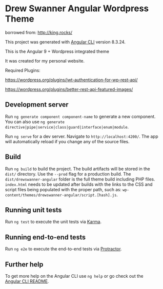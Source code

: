 # Drew Swanner Angular Wordpress Theme
borrowed from: http://king.rocks/

This project was generated with [Angular CLI](https://github.com/angular/angular-cli) version 8.3.24.

This is the Angular 9 + Wordpress integrated theme

It was created for my personal website.

Required Plugins:

https://wordpress.org/plugins/jwt-authentication-for-wp-rest-api/

https://wordpress.org/plugins/better-rest-api-featured-images/

## Development server

Run `ng generate component component-name` to generate a new component. You can also use `ng generate directive|pipe|service|class|guard|interface|enum|module`.

Run `ng serve` for a dev server. Navigate to `http://localhost:4200/`. The app will automatically reload if you change any of the source files.

## Build

Run `ng build` to build the project. The build artifacts will be stored in the `dist/` directory. Use the `--prod` flag for a production build. The `dist/drewswanner-angular` folder is the full theme build including PHP files. `index.html` needs to be updated after builds with the links to the CSS and script files being populated with the proper path, such as: `wp-content/themes/drewswanner-angular/script.[hash].js`.

## Running unit tests

Run `ng test` to execute the unit tests via [Karma](https://karma-runner.github.io).

## Running end-to-end tests

Run `ng e2e` to execute the end-to-end tests via [Protractor](http://www.protractortest.org/).

## Further help

To get more help on the Angular CLI use `ng help` or go check out the [Angular CLI README](https://github.com/angular/angular-cli/blob/master/README.md).
